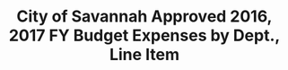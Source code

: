 ---
schema: default
title: 'City of Savannah Approved 2016, 2017 FY Budget Expenses by Dept., Line Item'
organization: Sample Department
notes: >-
  This dataset includes expenses for the City of Savannah for FY  '17 and FY' 16
  for comparison.
resources:
  - name: 'Expenses, 2016, 2017'
    url: >-
      https://s3.amazonaws.com/datastore.openspending.org/8be7ecb29ae8fca4c264c9024c8588fc/savannah-2017-expenses-detailed/city-of-savannah-2017-adopted-expenses.csv
    format: csv
license: 'http://www.opendefinition.org/licenses/odc-pddl'
category:
  - Budget / Finance
maintainer: Open Savannah
maintainer_email: carl@opensavannah.org
---